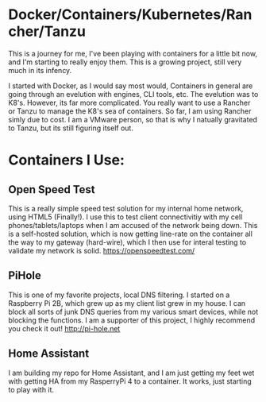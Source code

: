 # Docker/Containers/Kubernetes/Rancher/Tanzu
This is a journey for me, I've been playing with containers for a little bit now, and I'm starting to really enjoy them.  This is a growing project, still very much in its infency.

I started with Docker, as I would say most would, Containers in general are going through an evelution with engines, CLI tools, etc.  The evelution was to K8's. However, its far more complicated.  You really want to use a Rancher or Tanzu to manage the K8's sea of containers.  So far, I am using Rancher simly due to cost.  I am a VMware person, so that is why I natually gravitated to Tanzu, but its still figuring itself out.

# Containers I Use:

## Open Speed Test
This is a really simple speed test solution for my internal home network, using HTML5 (Finally!).  I use this to test client connectivitiy with my cell phones/tablets/laptops when I am accused of the network being down. This is a self-hosted solution, which is now getting line-rate on the container all the way to my gateway (hard-wire), which I then use for interal testing to validate my network is solid.
https://openspeedtest.com/

## PiHole
This is one of my favorite projects, local DNS filtering. I started on a Raspberry Pi 2B, which grew up as my client list grew in my house.  I can block all sorts of junk DNS queries from my various smart devices, while not blocking the functions.  I am a supporter of this project, I highly recommend you check it out!
http://pi-hole.net

## Home Assistant
I am building my repo for Home Assistant, and I am just getting my feet wet with getting HA from my RasperryPi 4 to a container.  It works, just starting to play with it.
